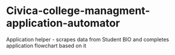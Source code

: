 # Civica-college-managment-application-automator
Application helper - scrapes data from Student BIO and completes application flowchart based on it
